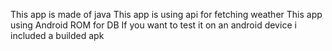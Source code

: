 This app is made of java
This app is using api for fetching weather
This app using Android ROM for DB
If you want to test it on an android device i included a builded apk
